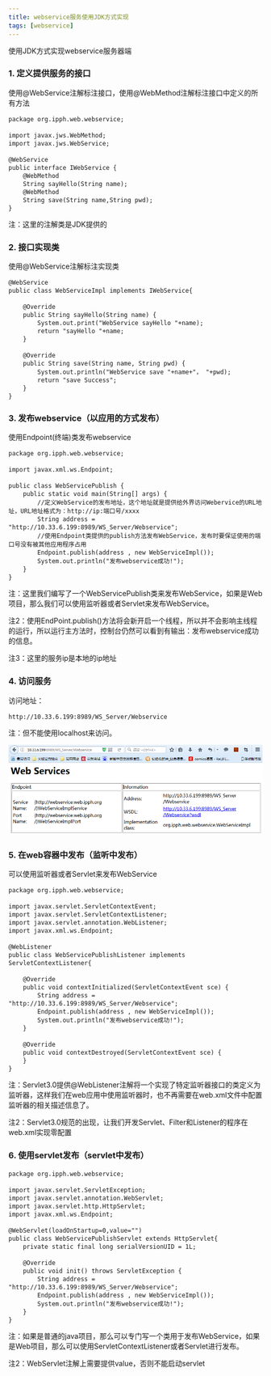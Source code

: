 ```yaml
---
title: webservice服务使用JDK方式实现
tags: [webservice]
---
```


使用JDK方式实现webservice服务器端

### 1. 定义提供服务的接口

使用@WebService注解标注接口，使用@WebMethod注解标注接口中定义的所有方法

```
package org.ipph.web.webservice;

import javax.jws.WebMethod;
import javax.jws.WebService;

@WebService
public interface IWebService {
    @WebMethod
    String sayHello(String name);
    @WebMethod
    String save(String name,String pwd);
}
```

注：这里的注解类是JDK提供的

### 2. 接口实现类

使用@WebService注解标注实现类

```
@WebService
public class WebServiceImpl implements IWebService{

    @Override
    public String sayHello(String name) {
        System.out.print("WebService sayHello "+name);
        return "sayHello "+name;
    }

    @Override
    public String save(String name, String pwd) {
        System.out.println("WebService save "+name+"， "+pwd);
        return "save Success";
    }
}
```

### 3. 发布webservice（以应用的方式发布）

使用Endpoint(终端)类发布webservice

```
package org.ipph.web.webservice;

import javax.xml.ws.Endpoint;

public class WebServicePublish {
    public static void main(String[] args) {
        //定义WebService的发布地址，这个地址就是提供给外界访问Webervice的URL地址，URL地址格式为：http://ip:端口号/xxxx
        String address = "http://10.33.6.199:8989/WS_Server/Webservice";
        //使用Endpoint类提供的publish方法发布WebService，发布时要保证使用的端口号没有被其他应用程序占用
        Endpoint.publish(address , new WebServiceImpl());
        System.out.println("发布webservice成功!");
    }
}
```

注：这里我们编写了一个WebServicePublish类来发布WebService，如果是Web项目，那么我们可以使用监听器或者Servlet来发布WebService。

注2：使用EndPoint.publish()方法将会新开启一个线程，所以并不会影响主线程的运行，所以运行主方法时，控制台仍然可以看到有输出：发布webservice成功的信息。

注3：这里的服务ip是本地的ip地址

### 4. 访问服务

访问地址：

```
http://10.33.6.199:8989/WS_Server/Webservice
```

注：但不能使用localhost来访问。

![](/images/java_structure/webservice/webservicepublish.png)

### 5. 在web容器中发布（监听中发布）

可以使用监听器或者Servlet来发布WebService

```
package org.ipph.web.webservice;

import javax.servlet.ServletContextEvent;
import javax.servlet.ServletContextListener;
import javax.servlet.annotation.WebListener;
import javax.xml.ws.Endpoint;

@WebListener
public class WebServicePublishListener implements ServletContextListener{

    @Override
    public void contextInitialized(ServletContextEvent sce) {
        String address = "http://10.33.6.199:8989/WS_Server/Webservice";
        Endpoint.publish(address , new WebServiceImpl());
        System.out.println("发布webservice成功!");
    }

    @Override
    public void contextDestroyed(ServletContextEvent sce) {
    }
}
```

注：Servlet3.0提供@WebListener注解将一个实现了特定监听器接口的类定义为监听器，这样我们在web应用中使用监听器时，也不再需要在web.xml文件中配置监听器的相关描述信息了。

注2：Servlet3.0规范的出现，让我们开发Servlet、Filter和Listener的程序在web.xml实现零配置

### 6. 使用servlet发布（servlet中发布）

```
package org.ipph.web.webservice;

import javax.servlet.ServletException;
import javax.servlet.annotation.WebServlet;
import javax.servlet.http.HttpServlet;
import javax.xml.ws.Endpoint;

@WebServlet(loadOnStartup=0,value="")
public class WebServicePublishServlet extends HttpServlet{
    private static final long serialVersionUID = 1L;

    @Override
    public void init() throws ServletException {
        String address = "http://10.33.6.199:8989/WS_Server/Webservice";
        Endpoint.publish(address , new WebServiceImpl());
        System.out.println("发布webservice成功!");
    }
}
```

注：如果是普通的java项目，那么可以专门写一个类用于发布WebService，如果是Web项目，那么可以使用ServletContextListener或者Servlet进行发布。

注2：WebServlet注解上需要提供value，否则不能启动servlet